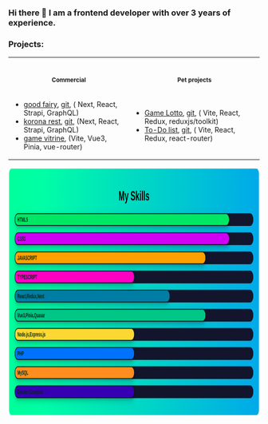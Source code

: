 ### Hi there 👋  I am a frontend developer with over 3 years of experience.

### Projects:

<table>
 <tr>
    <th align="center"><img width="395" height="1"><p><small>Commercial</small></p></th>
    <th align="center"><img width="395" height="1"><p><small>Pet projects</small></p></th>
 </tr>

<tr>
<td>

+ [good fairy](https://xn----7sbbbx0a1amepifh.xn--p1ai/), [git](https://github.com/SergoDrovski/good-fayri_test/tree/1.1), (
  Next, React, Strapi, GraphQL)
+ [korona rest](https://koronatuapse.ru/), [git](https://github.com/SergoDrovski/sait_korona/tree/docker-v1), (Next,
  React, Strapi, GraphQL)
+ [game vitrine](https://mmm.games/?template=vue), (Vite, Vue3, Pinia, vue-router)

</td>
<td>

+ [Game Lotto](https://sergodrovski.github.io/widget-loto/), [git](https://github.com/SergoDrovski/widget-loto/tree/dev), (
  Vite, React, Redux, reduxjs/toolkit)
+ [To-Do list](https://sergodrovski.github.io/redux-fundamentals-example/), [git](https://github.com/SergoDrovski/redux-fundamentals-example), (
  Vite, React, Redux, react-router)
  
</td>
</tr>
</table>

<div align="center" >

<img src="skill-bar.png" width="800" height="500">

</div>
